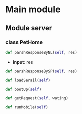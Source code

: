 # **Main module**

## Module server

### class PetHome

```python
def parshResponseByNL(self, res)
```

  - **input**: res
 
```python
def parshResponseBySP(self, res)
```

```python
def loadSerail(self)
 ```
 
```python
def bootUp(self)
 ```
 
```python
def getRequest(self, wating)
```
 
```python
def runMobile(self)
```
 
 
```


